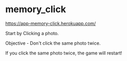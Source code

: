 # memory_click

https://app-memory-click.herokuapp.com/

Start by Clicking a photo. 

Objective - Don't click the same photo twice. 

If you click the same photo twice, the game will restart! 
